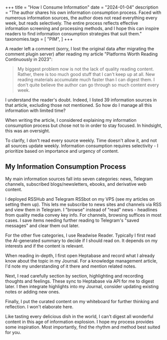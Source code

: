 +++
title = "How I Consume Information"
date = "2024-01-04"
description = "The author shares his own information consumption process. Faced with numerous information sources, the author does not read everything every week, but reads selectively. The entire process reflects effective information screening and processing methods, and I hope this can inspire readers to find information consumption strategies that suit them."
taxonomies.tags = [
    "PIM",
]
+++

A reader left a comment (sorry, I lost the original data after migrating the comment plugin server) after reading my article "Platforms Worth Reading Continuously in 2023":

> My biggest problem now is not the lack of quality reading content. Rather, there is too much good stuff that I can't keep up at all. New reading materials accumulate much faster than I can digest them. I don't quite believe the author can go through so much content every week.

I understand the reader's doubt. Indeed, I listed 39 information sources in that article, excluding those not mentioned. So how do I manage all this information with limited time?

When writing the article, I considered explaining my information consumption process but chose not to in order to stay focused. In hindsight, this was an oversight.

To clarify, I don't read every source weekly. Time doesn't allow it, and not all sources update weekly. Information consumption requires selectivity - I prioritize based on importance and urgency of content.

## My Information Consumption Process

My main information sources fall into seven categories: news, Telegram channels, subscribed blogs/newsletters, ebooks, and derivative web content.

I deployed RSSHub and Telegram RSSbot on my VPS (see my articles on setting them up). This lets me subscribe to news sites and channels via RSS and view them in Telegram. I "browse" instead of "read" news - headlines from quality media convey key info. For channels, browsing suffices in most cases. I save items needing further reading to Telegram's "saved messages" and clear them out later.

For the other five categories, I use Readwise Reader. Typically I first read the AI-generated summary to decide if I should read on. It depends on my interests and if the content is relevant.

When reading in-depth, I first open Heptabase and record what I already know about the topic in my Journal. For a knowledge management article, I'd note my understanding of it there and mention related notes.

Next, I read carefully section by section, highlighting and recording thoughts and feelings. These sync to Heptabase via API for me to digest later. I then integrate highlights into my Journal, consider updating existing notes or adding new ones.

Finally, I put the curated content on my whiteboard for further thinking and reflection. I won't elaborate here.

Like tasting every delicious dish in the world, I can't digest all wonderful content in this age of information explosion. I hope my process provides some inspiration. Most importantly, find the rhythm and method best suited for you.